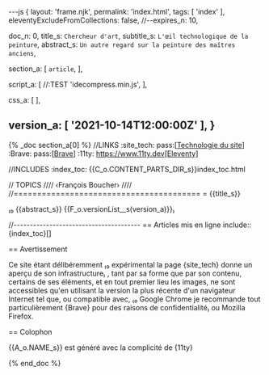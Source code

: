 ---js
{
  layout:    'frame.njk',
  permalink: 'index.html',
  tags:      [ 'index' ],
  eleventyExcludeFromCollections: false,
  //--expires_n: 10,


  doc_n:      0,
  title_s:    `Chercheur d'art`,
  subtitle_s: `L'œil technologique de la peinture`,
  abstract_s: `Un autre regard sur la peinture des maîtres anciens`,

  section_a:
  [
    `article`,
  ],

  script_a:
  [
    //:TEST 'idecompress.min.js',
  ],

  css_a:
  [
  ],

  version_a:
  [
    '2021-10-14T12:00:00Z'
  ],
}
---
{% _doc section_a[0] %}
//LINKS
:site_tech: pass:[<a href=site_tech.html>Technologie du site</a>]
:Brave: pass:[<a href=https://brave.com>Brave</a>]
:11ty: https://www.11ty.dev[Eleventy]

//INCLUDES
:index_toc: {{C_o.CONTENT_PARTS_DIR_s}}index_toc.html

// TOPICS
////
‹François Boucher›
////
//========================================
= {{title_s}}

₍₀ {{abstract_s}}
  {{F_o.versionList__s(version_a)}}₎

//---------------------------------------
== Articles mis en ligne
include::{index_toc}[]

== Avertissement

Ce site étant délibéremment 
₍₀ expérimental
  la page {site_tech} donne un aperçu de son infrastructure₎
, tant par sa forme que par son contenu, certains de ses éléments, et en tout premier lieu les images, ne sont accessibles qu'en utilisant la version la plus récente d'un navigateur Internet tel que, ou compatible avec, 
₍₀ Google Chrome
  je recommande tout particulièrement {Brave} pour des raisons de confidentialité₎
ou Mozilla Firefox.

== Colophon

{{A_o.NAME_s}} est généré avec la complicité de {11ty}

{% end_doc %}
